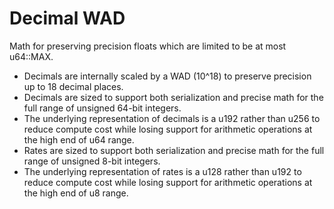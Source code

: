 # Decimal WAD
  
Math for preserving precision floats which are limited to be at most u64::MAX.

- Decimals are internally scaled by a WAD (10^18) to preserve precision up to 18 decimal places.
- Decimals are sized to support both serialization and precise math for the full range of unsigned 64-bit integers.
- The underlying representation of decimals is a u192 rather than u256 to reduce compute cost while losing support for arithmetic operations at the high end of u64 range.
- Rates are sized to support both serialization and precise math for the full range of unsigned 8-bit integers.
- The underlying representation of rates is a u128 rather than u192 to reduce compute cost while losing support for arithmetic operations at the high end of u8 range.
